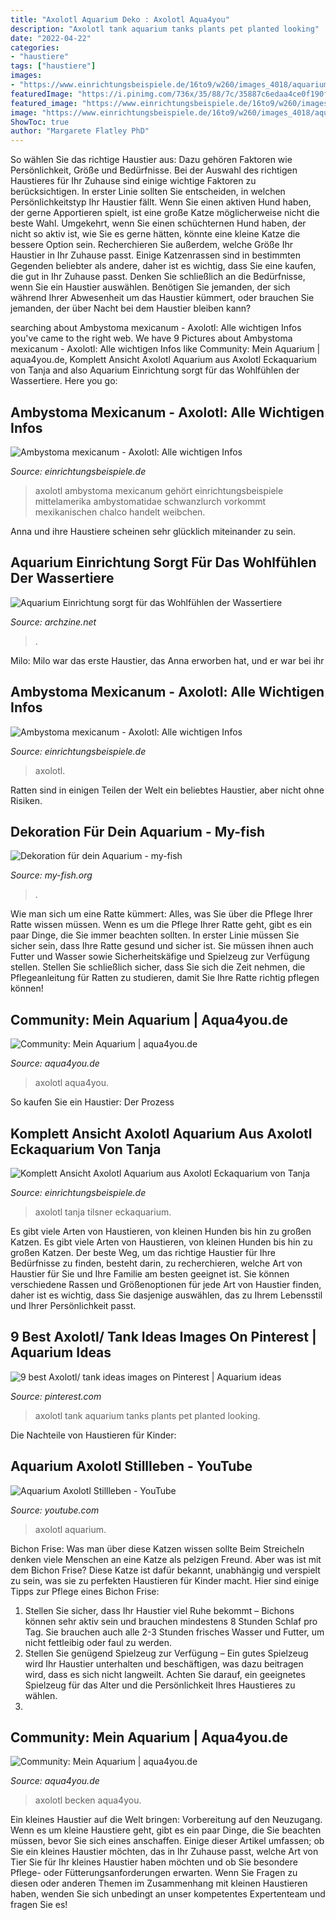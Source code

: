```yaml
---
title: "Axolotl Aquarium Deko : Axolotl Aqua4you"
description: "Axolotl tank aquarium tanks plants pet planted looking"
date: "2022-04-22"
categories:
- "haustiere"
tags: ["haustiere"]
images:
- "https://www.einrichtungsbeispiele.de/16to9/w260/images_4018/aquarium-einrichten-mit-axolotlbecken__25d498e625b1b2c942b37b1826babaad.jpg"
featuredImage: "https://i.pinimg.com/736x/35/88/7c/35887c6edaa4ce0f190f2faf166a14ec--axolotl-pet-axolotl-tank.jpg"
featured_image: "https://www.einrichtungsbeispiele.de/16to9/w260/images_4018/aquarium-einrichten-mit-axolotlbecken__25d498e625b1b2c942b37b1826babaad.jpg"
image: "https://www.einrichtungsbeispiele.de/16to9/w260/images_4018/aquarium-einrichten-mit-axolotlbecken__25d498e625b1b2c942b37b1826babaad.jpg"
ShowToc: true
author: "Margarete Flatley PhD"
---
```



So wählen Sie das richtige Haustier aus: Dazu gehören Faktoren wie Persönlichkeit, Größe und Bedürfnisse.
Bei der Auswahl des richtigen Haustieres für Ihr Zuhause sind einige wichtige Faktoren zu berücksichtigen. In erster Linie sollten Sie entscheiden, in welchen Persönlichkeitstyp Ihr Haustier fällt. Wenn Sie einen aktiven Hund haben, der gerne Apportieren spielt, ist eine große Katze möglicherweise nicht die beste Wahl. Umgekehrt, wenn Sie einen schüchternen Hund haben, der nicht so aktiv ist, wie Sie es gerne hätten, könnte eine kleine Katze die bessere Option sein. Recherchieren Sie außerdem, welche Größe Ihr Haustier in Ihr Zuhause passt. Einige Katzenrassen sind in bestimmten Gegenden beliebter als andere, daher ist es wichtig, dass Sie eine kaufen, die gut in Ihr Zuhause passt. Denken Sie schließlich an die Bedürfnisse, wenn Sie ein Haustier auswählen. Benötigen Sie jemanden, der sich während Ihrer Abwesenheit um das Haustier kümmert, oder brauchen Sie jemanden, der über Nacht bei dem Haustier bleiben kann?

	

		
searching about Ambystoma mexicanum - Axolotl: Alle wichtigen Infos you've came to the right web. We have 9 Pictures about Ambystoma mexicanum - Axolotl: Alle wichtigen Infos like Community: Mein Aquarium | aqua4you.de, Komplett Ansicht Axolotl Aquarium aus Axolotl Eckaquarium von Tanja and also Aquarium Einrichtung sorgt für das Wohlfühlen der Wassertiere. Here you go:
		
    
## Ambystoma Mexicanum - Axolotl: Alle Wichtigen Infos

<img loading=lazy src="https://www.einrichtungsbeispiele.de/16to9/w1920/images_11035/aquarium-einrichten-mit-axolotl-weissling--weibchen__a6a51b8c4c1711822cab06afd4c44bbe.jpg" onerror="this.onerror=null;this.src='https://tse3.mm.bing.net/th?id=OIP.j890ekpAQ38R9PMM8K_7pAHaEK&amp;pid=15.1';" alt="Ambystoma mexicanum - Axolotl: Alle wichtigen Infos">

_Source: einrichtungsbeispiele.de_

>axolotl ambystoma mexicanum gehört einrichtungsbeispiele mittelamerika ambystomatidae schwanzlurch vorkommt mexikanischen chalco handelt weibchen. 

	

Anna und ihre Haustiere scheinen sehr glücklich miteinander zu sein.

    
## Aquarium Einrichtung Sorgt Für Das Wohlfühlen Der Wassertiere

<img loading=lazy src="https://archzine.net/wp-content/uploads/2016/11/buddha-aquarium-deko-aquarium-mit-bambus-einrichten-großes-viereckiges-aquarium-1.jpg" onerror="this.onerror=null;this.src='https://tse4.mm.bing.net/th?id=OIP.jIZSGE8QD_175JX59YfPDQHaGh&amp;pid=15.1';" alt="Aquarium Einrichtung sorgt für das Wohlfühlen der Wassertiere">

_Source: archzine.net_

>. 

	

Milo: Milo war das erste Haustier, das Anna erworben hat, und er war bei ihr

    
## Ambystoma Mexicanum - Axolotl: Alle Wichtigen Infos

<img loading=lazy src="https://www.einrichtungsbeispiele.de/16to9/w260/images_4018/aquarium-einrichten-mit-axolotlbecken__25d498e625b1b2c942b37b1826babaad.jpg" onerror="this.onerror=null;this.src='https://tse3.mm.bing.net/th?id=OIP.dYCwZJNffZQuTqXRCTwlUQAAAA&amp;pid=15.1';" alt="Ambystoma mexicanum - Axolotl: Alle wichtigen Infos">

_Source: einrichtungsbeispiele.de_

>axolotl. 

	

Ratten sind in einigen Teilen der Welt ein beliebtes Haustier, aber nicht ohne Risiken.

    
## Dekoration Für Dein Aquarium - My-fish

<img loading=lazy src="http://my-fish.org/wp-content/uploads/2015/08/4.jpg" onerror="this.onerror=null;this.src='https://tse3.mm.bing.net/th?id=OIP.dLZbhOBy__SJhdOCBypxgQHaEJ&amp;pid=15.1';" alt="Dekoration für dein Aquarium - my-fish">

_Source: my-fish.org_

>. 

	

Wie man sich um eine Ratte kümmert: Alles, was Sie über die Pflege Ihrer Ratte wissen müssen.
Wenn es um die Pflege Ihrer Ratte geht, gibt es ein paar Dinge, die Sie immer beachten sollten. In erster Linie müssen Sie sicher sein, dass Ihre Ratte gesund und sicher ist. Sie müssen ihnen auch Futter und Wasser sowie Sicherheitskäfige und Spielzeug zur Verfügung stellen. Stellen Sie schließlich sicher, dass Sie sich die Zeit nehmen, die Pflegeanleitung für Ratten zu studieren, damit Sie Ihre Ratte richtig pflegen können!

    
## Community: Mein Aquarium | Aqua4you.de

<img loading=lazy src="http://www.aqua4you.de/inc/thumb.php?image=mein_aquarium/87q0PswIeaOd.jpg&amp;w=465" onerror="this.onerror=null;this.src='https://tse4.mm.bing.net/th?id=OIP.uWZ-DGffC-MlAFtoNmT2pwAAAA&amp;pid=15.1';" alt="Community: Mein Aquarium | aqua4you.de">

_Source: aqua4you.de_

>axolotl aqua4you. 

	

So kaufen Sie ein Haustier: Der Prozess

    
## Komplett Ansicht Axolotl Aquarium Aus Axolotl Eckaquarium Von Tanja

<img loading=lazy src="https://www.einrichtungsbeispiele.de/images_40273/h1080_w1920/komplett-ansicht-axolotl-aquarium-__5ccd2691b6708853f65a9592d3d3ab8f.jpg" onerror="this.onerror=null;this.src='https://tse4.mm.bing.net/th?id=OIP.mr0tdgMpy1sF0ozzEEXK5AHaJ4&amp;pid=15.1';" alt="Komplett Ansicht Axolotl Aquarium aus Axolotl Eckaquarium von Tanja">

_Source: einrichtungsbeispiele.de_

>axolotl tanja tilsner eckaquarium. 

	

Es gibt viele Arten von Haustieren, von kleinen Hunden bis hin zu großen Katzen.
Es gibt viele Arten von Haustieren, von kleinen Hunden bis hin zu großen Katzen. Der beste Weg, um das richtige Haustier für Ihre Bedürfnisse zu finden, besteht darin, zu recherchieren, welche Art von Haustier für Sie und Ihre Familie am besten geeignet ist. Sie können verschiedene Rassen und Größenoptionen für jede Art von Haustier finden, daher ist es wichtig, dass Sie dasjenige auswählen, das zu Ihrem Lebensstil und Ihrer Persönlichkeit passt.

    
## 9 Best Axolotl/ Tank Ideas Images On Pinterest | Aquarium Ideas

<img loading=lazy src="https://i.pinimg.com/736x/35/88/7c/35887c6edaa4ce0f190f2faf166a14ec--axolotl-pet-axolotl-tank.jpg" onerror="this.onerror=null;this.src='https://tse3.mm.bing.net/th?id=OIP.kNwebmFqmFGVMX5L0QP8xAHaFj&amp;pid=15.1';" alt="9 best Axolotl/ tank ideas images on Pinterest | Aquarium ideas">

_Source: pinterest.com_

>axolotl tank aquarium tanks plants pet planted looking. 

	

Die Nachteile von Haustieren für Kinder:

    
## Aquarium Axolotl Stillleben - YouTube

<img loading=lazy src="https://i.ytimg.com/vi/Il9hsOTU_tU/maxresdefault.jpg" onerror="this.onerror=null;this.src='https://tse1.mm.bing.net/th?id=OIP.gCDiVB0lThBrVKHNKWBYCgHaEK&amp;pid=15.1';" alt="Aquarium Axolotl Stillleben - YouTube">

_Source: youtube.com_

>axolotl aquarium. 

	

Bichon Frise: Was man über diese Katzen wissen sollte
Beim Streicheln denken viele Menschen an eine Katze als pelzigen Freund. Aber was ist mit dem Bichon Frise? Diese Katze ist dafür bekannt, unabhängig und verspielt zu sein, was sie zu perfekten Haustieren für Kinder macht. Hier sind einige Tipps zur Pflege eines Bichon Frise:
1. Stellen Sie sicher, dass Ihr Haustier viel Ruhe bekommt – Bichons können sehr aktiv sein und brauchen mindestens 8 Stunden Schlaf pro Tag. Sie brauchen auch alle 2-3 Stunden frisches Wasser und Futter, um nicht fettleibig oder faul zu werden.
2. Stellen Sie genügend Spielzeug zur Verfügung – Ein gutes Spielzeug wird Ihr Haustier unterhalten und beschäftigen, was dazu beitragen wird, dass es sich nicht langweilt. Achten Sie darauf, ein geeignetes Spielzeug für das Alter und die Persönlichkeit Ihres Haustieres zu wählen.
3.

    
## Community: Mein Aquarium | Aqua4you.de

<img loading=lazy src="http://www.aqua4you.de/inc/thumb.php?image=mein_aquarium/ADC6w1fAfX52.jpg&amp;w=465" onerror="this.onerror=null;this.src='https://tse1.mm.bing.net/th?id=OIP.LXRgHloEhzMrTFbS7xtZYAAAAA&amp;pid=15.1';" alt="Community: Mein Aquarium | aqua4you.de">

_Source: aqua4you.de_

>axolotl becken aqua4you. 

	

Ein kleines Haustier auf die Welt bringen: Vorbereitung auf den Neuzugang.
Wenn es um kleine Haustiere geht, gibt es ein paar Dinge, die Sie beachten müssen, bevor Sie sich eines anschaffen. Einige dieser Artikel umfassen; ob Sie ein kleines Haustier möchten, das in Ihr Zuhause passt, welche Art von Tier Sie für Ihr kleines Haustier haben möchten und ob Sie besondere Pflege- oder Fütterungsanforderungen erwarten. Wenn Sie Fragen zu diesen oder anderen Themen im Zusammenhang mit kleinen Haustieren haben, wenden Sie sich unbedingt an unser kompetentes Expertenteam und fragen Sie es!

